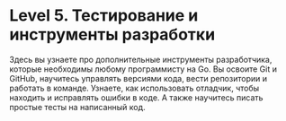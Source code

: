 # Level 5. Тестирование и инструменты разработки

Здесь вы узнаете про дополнительные инструменты разработчика, которые необходимы любому программисту на Go. Вы освоите Git и GitHub, научитесь управлять версиями кода, вести репозитории и работать в команде. Узнаете, как использовать отладчик, чтобы находить и исправлять ошибки в коде. А также научитесь писать простые тесты на написанный код.